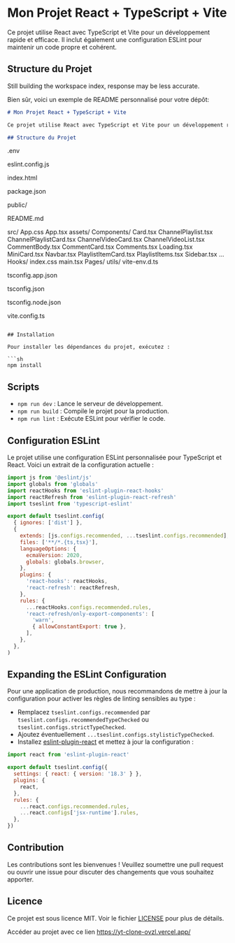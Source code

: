 # Mon Projet React + TypeScript + Vite

Ce projet utilise React avec TypeScript et Vite pour un développement rapide et efficace. Il inclut également une configuration ESLint pour maintenir un code propre et cohérent.

## Structure du Projet
Still building the workspace index, response may be less accurate.

Bien sûr, voici un exemple de README personnalisé pour votre dépôt:

```markdown
# Mon Projet React + TypeScript + Vite

Ce projet utilise React avec TypeScript et Vite pour un développement rapide et efficace. Il inclut également une configuration ESLint pour maintenir un code propre et cohérent.

## Structure du Projet

```
.env


eslint.config.js




index.html




package.json


public/


README.md


src/
	App.css
	App.tsx
	assets/
	Components/
		Card.tsx
		ChannelPlaylist.tsx
		ChannelPlaylistCard.tsx
		ChannelVideoCard.tsx
		ChannelVideoList.tsx
		CommentBody.tsx
		CommentCard.tsx
		Comments.tsx
		Loading.tsx
		MiniCard.tsx
		Navbar.tsx
		PlaylistItemCard.tsx
		PlaylistItems.tsx
		Sidebar.tsx
		...
	Hooks/
	index.css
	main.tsx
	Pages/
	utils/
	vite-env.d.ts


tsconfig.app.json




tsconfig.json




tsconfig.node.json




vite.config.ts


```

## Installation

Pour installer les dépendances du projet, exécutez :

```sh
npm install
```

## Scripts

- `npm run dev` : Lance le serveur de développement.
- `npm run build` : Compile le projet pour la production.
- `npm run lint` : Exécute ESLint pour vérifier le code.

## Configuration ESLint

Le projet utilise une configuration ESLint personnalisée pour TypeScript et React. Voici un extrait de la configuration actuelle :

```js
import js from '@eslint/js'
import globals from 'globals'
import reactHooks from 'eslint-plugin-react-hooks'
import reactRefresh from 'eslint-plugin-react-refresh'
import tseslint from 'typescript-eslint'

export default tseslint.config(
  { ignores: ['dist'] },
  {
    extends: [js.configs.recommended, ...tseslint.configs.recommended],
    files: ['**/*.{ts,tsx}'],
    languageOptions: {
      ecmaVersion: 2020,
      globals: globals.browser,
    },
    plugins: {
      'react-hooks': reactHooks,
      'react-refresh': reactRefresh,
    },
    rules: {
      ...reactHooks.configs.recommended.rules,
      'react-refresh/only-export-components': [
        'warn',
        { allowConstantExport: true },
      ],
    },
  },
)
```

## Expanding the ESLint Configuration

Pour une application de production, nous recommandons de mettre à jour la configuration pour activer les règles de linting sensibles au type :

- Remplacez `tseslint.configs.recommended` par `tseslint.configs.recommendedTypeChecked` ou `tseslint.configs.strictTypeChecked`.
- Ajoutez éventuellement `...tseslint.configs.stylisticTypeChecked`.
- Installez [eslint-plugin-react](https://github.com/jsx-eslint/eslint-plugin-react) et mettez à jour la configuration :

```js
import react from 'eslint-plugin-react'

export default tseslint.config({
  settings: { react: { version: '18.3' } },
  plugins: {
    react,
  },
  rules: {
    ...react.configs.recommended.rules,
    ...react.configs['jsx-runtime'].rules,
  },
})
```

## Contribution

Les contributions sont les bienvenues ! Veuillez soumettre une pull request ou ouvrir une issue pour discuter des changements que vous souhaitez apporter.

## Licence

Ce projet est sous licence MIT. Voir le fichier [LICENSE](LICENSE) pour plus de détails.

Accéder au projet avec ce lien https://yt-clone-ovzl.vercel.app/